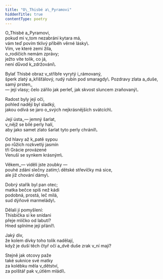 ```yaml
---
title: "O\_Thisbé a\_Pyramovi"
hiddenTitle: true
contentType: poetry
---
```


<section>

O\_Thisbé a\_Pyramovi,  
pokud mi v\_tom nezabrání kytara má,  
vám teď povím tklivý příběh věrné lásky\\.  
Vím, ve které zemi žila,  
o\_rodičích nemám zprávy\;\
ježto víte tolik, co já,  
není důvod k\_zdržování\\.  

Bylať Thisbé obraz v\_stříbře vyrytý i\_rámovaný,  
šperk zlatý a\_křišťálový, rudý rubín pod smaragdy\\.
Pozdravy zlata a\_duše, samý prsten\_  
— její vlasy; čelo zářilo jak perleť, jak skvost sluncem zraňovaný\\. 

Radost byly její oči,  
pohled nadějí byl sladký,  
jakou odívá se jaro o\_svých nejkrásnějších svátcích\\.

Její ústa\_— jemný šarlat,  
v\_nějž se bílé perly halí,  
aby jako samet zlato šarlat tyto perly chránil\\.

Od hlavy až k\_patě sypou  
po růžích rozkvetlý jasmín  
tři Grácie provázené  
Venuší se synkem krásným\\. 

Věkem\_— viděli jste zoubky —  
pouhé zdání slečny zatím\;\ 
dětské střevíčky má sice,  
ale již chování dámy\\.  

Dobrý stařík byl pan otec\;\
matka bečce spíš než kádi  
podobná, prostá, leč milá,  
sud dýňové marmelády\\.  

Dělali jí pomyšlení\:\
Thisbička si ke snídani  
přeje mlíčko od labutí\?\
Hned splníme její přání!\ 

Jaký div,  
že kolem dívky toho tolik nadělají,  
když je duší těch čtyř očí a\_dvě duše zrak v\_ní mají?  

Stejně jak otcovy paže  
také suknice své matky  
za kolébku měla v\_dětství,  
za polštář pak v\_útlém mládí\\.

</section>
